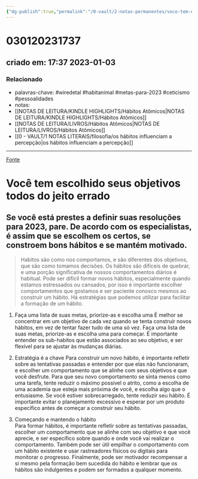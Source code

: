 ```yaml
---
{"dg-publish":true,"permalink":"/0-vault/2-notas-permanentes/voce-tem-escolhido-seus-objetivos-todos-do-jeito-errado/","tags":["permanente","wiredetal","habitanimal","metas-para-2023","ceticismo","pessoalidades"],"dgHomeLink":true,"dgShowLocalGraph":true,"dgShowFileTree":true,"dgEnableSearch":true,"noteIcon":""}
---
```


# 030120231737
## criado em: 17:37 2023-01-03

### Relacionado
- palavras-chave: #wiredetal #habitanimal #metas-para-2023 #ceticismo #pessoalidades 
- notas: 
- [[NOTAS DE LEITURA/KINDLE HIGHLIGHTS/Hábitos Atômicos\|NOTAS DE LEITURA/KINDLE HIGHLIGHTS/Hábitos Atômicos]]
- [[NOTAS DE LEITURA/LIVROS/Hábitos Atômicos\|NOTAS DE LEITURA/LIVROS/Hábitos Atômicos]]
- [[0 - VAULT/1 NOTAS LITERAIS/filosofia/os hábitos influenciam a percepção\|os hábitos influenciam a percepção]]
---
[Fonte](https://www.wired.com/story/how-to-choose-better-habits-goals-psychology/)
# Você tem escolhido seus objetivos todos do jeito errado

## Se você está prestes a definir suas resoluções para 2023, pare. De acordo com os especialistas, é assim que se escolhem os certos, se constroem bons hábitos e se mantém motivado.


>Habitos são como nos comportamos, e são diferentes dos objetivos, que são como tomamos decisões. Os hábitos são difíceis de quebrar, e uma porção significativa de nossos comportamentos diários é habitual. Pode ser difícil formar novos hábitos, especialmente quando estamos estressados ou cansados, por isso é importante escolher comportamentos que gostamos e ser paciente conosco mesmos ao construir um hábito. Há estratégias que podemos utilizar para facilitar a formação de um hábito.

1. Faça uma lista de suas metas, priorize-as e escolha uma
É melhor se concentrar em um objetivo de cada vez quando se tenta construir novos hábitos, em vez de tentar fazer tudo de uma só vez. Faça uma lista de suas metas, priorize-as e escolha uma para começar. É importante entender os sub-habitos que estão associados ao seu objetivo, e ser flexível para se ajustar às mudanças diárias.

2. Estratégia é a chave
Para construir um novo hábito, é importante refletir sobre as tentativas passadas e entender por que elas não funcionaram, e escolher um comportamento que se alinhe com seus objetivos e que você desfrute. Para que seu novo comportamento se sinta menos como uma tarefa, tente reduzir o máximo possível o atrito, como a escolha de uma academia que esteja mais próxima de você, e escolha algo que o entusiasme. Se você estiver sobrecarregado, tente reduzir seu hábito. É importante evitar o planejamento excessivo e esperar por um produto específico antes de começar a construir seu hábito.

3. Começando e mantendo o hábito  
Para formar hábitos, é importante refletir sobre as tentativas passadas, escolher um comportamento que se alinhe com seu objetivo e que você aprecie, e ser específico sobre quando e onde você vai realizar o comportamento. Também pode ser útil empilhar o comportamento com um hábito existente e usar rastreadores físicos ou digitais para monitorar o progresso. Finalmente, pode ser motivador recompensar a si mesmo pela formação bem sucedida do hábito e lembrar que os hábitos são indulgentes e podem ser formados a qualquer momento.